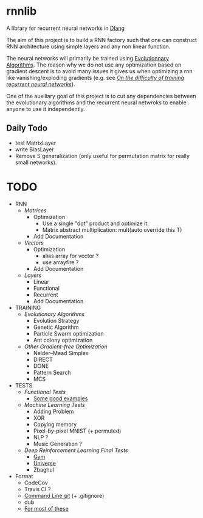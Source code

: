 # rnnlib
A library for recurrent neural networks in [Dlang](https://dlang.org/)

The aim of this project is to build a RNN factory such that one can construct
RNN architecture using simple layers and any non linear function.

The neural networks will primarily be trained using [Evolutionnary Algorithms](https://en.wikipedia.org/wiki/Evolutionary_algorithm).
The reason why we do not use any optimization based on gradient descent is to avoid many issues it gives us when optimizing
a rnn like vanishing/exploding gradients (e.g. see _[On the difficulty of training recurrent neural networks](http://www.jmlr.org/proceedings/papers/v28/pascanu13.pdf)_).

One of the auxiliary goal of this project is to cut any dependencies between the evolutionary algorithms
and the recurrent neural netwroks to enable anyone to use it independently.

## Daily Todo
* test MatrixLayer
* write BiasLayer
* Remove S generalization (only useful for permutation matrix for really small networks).


# TODO
* RNN
  * _Matrices_
    * Optimization
      * Use a single "dot" product and optimize it.
      * Matrix abstract multiplication: mult(auto override this T)
    * Add Documentation
  * _Vectors_
    * Optimization
      * alias array for vector ?
      * use arrayfire ? 
    * Add Documentation
  * _Layers_
    * Linear
    * Functional
    * Recurrent
    * Add Documentation
* TRAINING
  * _Evolutionary Algorithms_
    * Evolution Strategy
    * Genetic Algorithm
    * Particle Swarm optimization
    * Ant colony optimization
  * _Other Gradient-free Optimization_
    * Nelder–Mead Simplex
    * DIRECT
    * DONE
    * Pattern Search
    * MCS
* TESTS
  * _Functional Tests_
    * [Some good examples](https://en.wikipedia.org/wiki/Test_functions_for_optimization)
  * _Machine Learning Tests_
    * Adding Problem
    * XOR
    * Copying memory
    * Pixel-by-pixel MNIST (+ permuted)
    * NLP ?
    * Music Generation ?
  * _Deep Reinforcement Learning Final Tests_
    * [Gym](https://gym.openai.com/)
    * [Universe](https://github.com/openai/universe)
    * Zbaghul
* Format
  * CodeCov
  * Travis CI ?
  * [Command Line git](https://git-scm.com/book/en/v2/Getting-Started-Installing-Git) (+ .gitignore)
  * dub
  * [For most of these](https://github.com/libmir/mir-algorithm)
